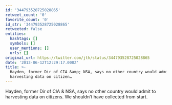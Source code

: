 ```yaml
---
id: '344793528725028865'
retweet_count: '0'
favorite_count: '0'
id_str: '344793528725028865'
retweeted: false
entities:
  hashtags: []
  symbols: []
  user_mentions: []
  urls: []
original_url: https://twitter.com/jth/status/344793528725028865
date: '2013-06-12T12:29:17.000Z'
title: >-
  Hayden, former Dir of CIA &amp; NSA, says no other country would admit to
  harvesting data on citizen…
---
```


Hayden, former Dir of CIA &amp; NSA, says no other country would admit to harvesting data on citizens. We shouldn’t have collected from start.